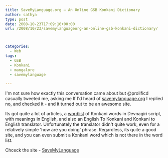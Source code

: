```yaml
---
title: SaveMyLanguage.org – An Online GSB Konkani Dictionary
author: sathya
type: post
date: 2008-10-23T17:09:16+00:00
url: /2008/10/23/savemylanguageorg-an-online-gsb-konkani-dictionary/



categories:
  - Web
tags:
  - GSB
  - Konkani
  - mangalore
  - savemylanguage

---
```

I'm not sure how exactly this conversation came about but @prolificd casually tweeted me, asking me If I'd heard of <a href="https://www.savemylanguage.org/app/home.php" target="_blank">savemylanguage.org</a> I replied no, and checked it - and it turned out to be an awesome site.

Its got quite a lot of articles, a <a href="https://www.savemylanguage.org/konkani/wordindex.php" target="_blank">wordlist</a> of Konkani words in Devnagiri script, with meanings in English, and also an English To Konkani and Konkani to English translator. Unfortunately the translator didn't quite work, even for a relatively simple 'how are you doing' phrase. Regardless, its quite a good site, and you can even submit a Konkani word which is not there in the word list.

Chceck the site - <a href="https://www.savemylanguage.org/app/home.php" target="_blank">SaveMyLanguage</a>
